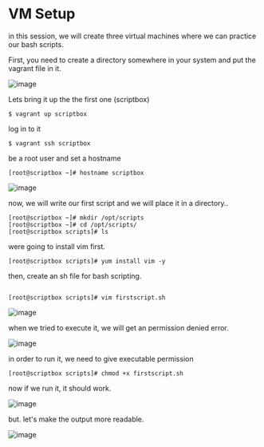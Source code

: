 # VM Setup

in this session, we will create three virtual machines where we can practice our bash scripts.

First, you need to create a directory somewhere in your system and put the vagrant file in it.

![image](https://github.com/bengisugelin/DevOps/assets/113550043/5c905eba-a820-4f9c-8ca6-34c5d8f7e172)

Lets bring it up the the first one (scriptbox)

```
$ vagrant up scriptbox
```

log in to it
```
$ vagrant ssh scriptbox
```

be a root user and set a hostname
```
[root@scriptbox ~]# hostname scriptbox
```

![image](https://github.com/bengisugelin/DevOps/assets/113550043/4456b24a-2654-46d6-ac7a-1f2800f6e15c)

now, we will write our first script and we will place it in a directory..

```
[root@scriptbox ~]# mkdir /opt/scripts
[root@scriptbox ~]# cd /opt/scripts/
[root@scriptbox scripts]# ls
```

were going to install vim first.

```
[root@scriptbox scripts]# yum install vim -y
```
then, create an sh file for bash scripting.
```

[root@scriptbox scripts]# vim firstscript.sh
```
![image](https://github.com/bengisugelin/DevOps/assets/113550043/6c87b2a9-0fed-493b-96f6-5e87b09a266e)

when we tried to execute it, we will get an permission denied error.

![image](https://github.com/bengisugelin/DevOps/assets/113550043/cd4c6e7c-8d7e-4447-8eaf-72f2f5a83e8f)

in order to run it, we need to give executable permission

```
[root@scriptbox scripts]# chmod +x firstscript.sh
```
now if we run it, it should work.

![image](https://github.com/bengisugelin/DevOps/assets/113550043/6c7f1991-ca11-4090-976c-16cb7faf3b05)

but. let's make the output more readable.

![image](https://github.com/bengisugelin/DevOps/assets/113550043/1300ec8f-a8e7-4851-ba4e-69f17a410a6f)


